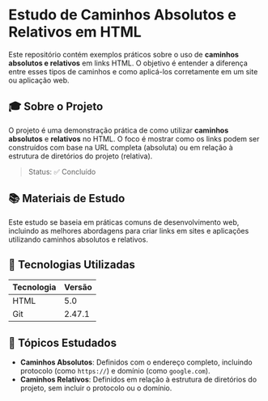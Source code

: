 # Estudo de Caminhos Absolutos e Relativos em HTML

Este repositório contém exemplos práticos sobre o uso de **caminhos absolutos e relativos** em links HTML. O objetivo é entender a diferença entre esses tipos de caminhos e como aplicá-los corretamente em um site ou aplicação web.

## 🎓 Sobre o Projeto

O projeto é uma demonstração prática de como utilizar **caminhos absolutos** e **relativos** no HTML. O foco é mostrar como os links podem ser construídos com base na URL completa (absoluta) ou em relação à estrutura de diretórios do projeto (relativa).

> Status: ✅ Concluído

## 📚 Materiais de Estudo

Este estudo se baseia em práticas comuns de desenvolvimento web, incluindo as melhores abordagens para criar links em sites e aplicações utilizando caminhos absolutos e relativos.

## 🚀 Tecnologias Utilizadas

| Tecnologia | Versão |
|------------|--------|
| HTML       | 5.0    |
| Git        | 2.47.1 |

## 📝 Tópicos Estudados

- **Caminhos Absolutos**: Definidos com o endereço completo, incluindo protocolo (como `https://`) e domínio (como `google.com`).
- **Caminhos Relativos**: Definidos em relação à estrutura de diretórios do projeto, sem incluir o protocolo ou o domínio.
